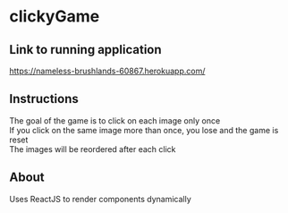 # clickyGame
## Link to running application
https://nameless-brushlands-60867.herokuapp.com/

## Instructions
The goal of the game is to click on each image only once<br />
          If you click on the same image more than once, you lose and the game is reset<br />
          The images will be reordered after each click<br />

## About
Uses ReactJS to render components dynamically